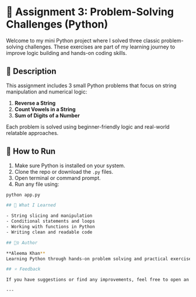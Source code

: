 # 🧠 Assignment 3: Problem-Solving Challenges (Python)

Welcome to my mini Python project where I solved three classic problem-solving challenges. These exercises are part of my learning journey to improve logic building and hands-on coding skills.

## 📌 Description

This assignment includes 3 small Python problems that focus on string manipulation and numerical logic:

1. **Reverse a String**
2. **Count Vowels in a String**
3. **Sum of Digits of a Number**

Each problem is solved using beginner-friendly logic and real-world relatable approaches.


## 🚀 How to Run

1. Make sure Python is installed on your system.
2. Clone the repo or download the `.py` files.
3. Open terminal or command prompt.
4. Run any file using:

```bash
python app.py

## 🎯 What I Learned

- String slicing and manipulation
- Conditional statements and loops
- Working with functions in Python
- Writing clean and readable code

## 🙋‍♀️ Author

**Aleema Khan**  
Learning Python through hands-on problem solving and practical exercises.

## ⭐ Feedback

If you have suggestions or find any improvements, feel free to open an issue or submit a pull request!

---
